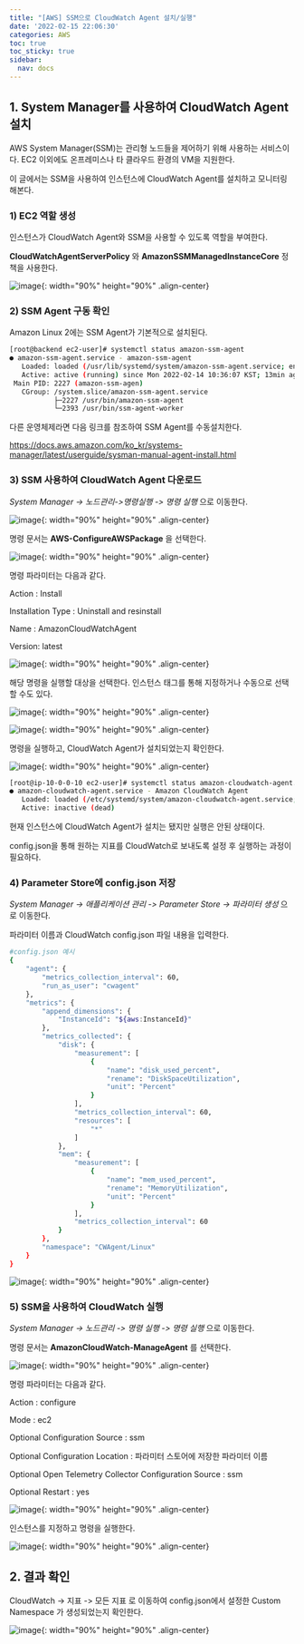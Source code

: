 ```yaml
---
title: "[AWS] SSM으로 CloudWatch Agent 설치/실행"
date: '2022-02-15 22:06:30'
categories: AWS
toc: true
toc_sticky: true
sidebar:
  nav: docs
---
```

## 1. System Manager를 사용하여 CloudWatch Agent 설치

AWS System Manager(SSM)는 관리형 노드들을 제어하기 위해 사용하는 서비스이다. EC2 이외에도 온프레미스나 타 클라우드 환경의 VM을 지원한다.

이 글에서는 SSM을 사용하여 인스턴스에 CloudWatch Agent를 설치하고 모니터링 해본다.



### 1) EC2 역할 생성

인스턴스가 CloudWatch Agent와 SSM을 사용할 수 있도록 역할을 부여한다. 

**CloudWatchAgentServerPolicy** 와 **AmazonSSMManagedInstanceCore** 정책을 사용한다.

![image](https://user-images.githubusercontent.com/60495897/153786251-8133f458-465c-43a4-8386-93f216de954b.png){: width="90%" height="90%" .align-center}



### 2) SSM Agent 구동 확인

Amazon Linux 2에는 SSM Agent가 기본적으로 설치된다. 

```bash
[root@backend ec2-user]# systemctl status amazon-ssm-agent
● amazon-ssm-agent.service - amazon-ssm-agent
   Loaded: loaded (/usr/lib/systemd/system/amazon-ssm-agent.service; enabled; vendor preset: enabled)
   Active: active (running) since Mon 2022-02-14 10:36:07 KST; 13min ago
 Main PID: 2227 (amazon-ssm-agen)
   CGroup: /system.slice/amazon-ssm-agent.service
           ├─2227 /usr/bin/amazon-ssm-agent
           └─2393 /usr/bin/ssm-agent-worker

```

다른 운영체제라면 다음 링크를 참조하여 SSM Agent를 수동설치한다.

https://docs.aws.amazon.com/ko_kr/systems-manager/latest/userguide/sysman-manual-agent-install.html





### 3) SSM 사용하여 CloudWatch Agent 다운로드

*System Manager -> 노드관리->명령실행 -> 명령 실행*  으로 이동한다.

![image](https://user-images.githubusercontent.com/60495897/153787463-a8a7dc4b-18ce-4616-82bc-af6d463608fe.png){: width="90%" height="90%" .align-center}



명령 문서는 **AWS-ConfigureAWSPackage** 을 선택한다.

![image](https://user-images.githubusercontent.com/60495897/153788378-eed4a1a0-2c7e-47aa-9559-29b792272ecb.png){: width="90%" height="90%" .align-center}



명령 파라미터는 다음과 같다.

Action : Install

Installation Type : Uninstall and resinstall

Name : AmazonCloudWatchAgent

Version: latest

![image](https://user-images.githubusercontent.com/60495897/153789675-8cf7fe85-a45c-4f27-8725-cc8eb929a9e3.png){: width="90%" height="90%" .align-center}



해당 명령을 실행할 대상을 선택한다. 인스턴스 태그를 통해 지정하거나 수동으로 선택할 수도 있다.

![image](https://user-images.githubusercontent.com/60495897/154063221-067d3bfc-e49a-4945-a390-9e518b9a7be6.png){: width="90%" height="90%" .align-center}

![image](https://user-images.githubusercontent.com/60495897/154063528-d3eb7841-eab4-4292-8d20-508d6d916454.png){: width="90%" height="90%" .align-center}



명령을 실행하고, CloudWatch Agent가 설치되었는지 확인한다.

![image](https://user-images.githubusercontent.com/60495897/153973854-a9457e28-85f0-4a12-a83f-71245287e2e3.png){: width="90%" height="90%" .align-center}

```bash
[root@ip-10-0-0-10 ec2-user]# systemctl status amazon-cloudwatch-agent.service
● amazon-cloudwatch-agent.service - Amazon CloudWatch Agent
   Loaded: loaded (/etc/systemd/system/amazon-cloudwatch-agent.service; disabled; vendor preset: disabled)
   Active: inactive (dead)
```



 현재 인스턴스에 CloudWatch Agent가 설치는 됐지만 실행은 안된 상태이다. 

config.json을 통해 원하는 지표를 CloudWatch로 보내도록 설정 후 실행하는 과정이 필요하다.



### 4) Parameter Store에 config.json 저장

*System Manager -> 애플리케이션 관리 -> Parameter Store -> 파라미터 생성* 으로 이동한다.

파라미터 이름과 CloudWatch config.json 파일 내용을 입력한다.

```bash
#config.json 예시
{
    "agent": {
        "metrics_collection_interval": 60,
        "run_as_user": "cwagent"
    },
    "metrics": {
        "append_dimensions": {
            "InstanceId": "${aws:InstanceId}"
        },
        "metrics_collected": {
            "disk": {
                "measurement": [
                    {
                        "name": "disk_used_percent",
                        "rename": "DiskSpaceUtilization",
                        "unit": "Percent"
                    }   
                ],
                "metrics_collection_interval": 60,
                "resources": [
                    "*"
                ]
            },
            "mem": {
                "measurement": [
                    {
                        "name": "mem_used_percent",
                        "rename": "MemoryUtilization",
                        "unit": "Percent"
                    }
                ],
                "metrics_collection_interval": 60
            }
        },
        "namespace": "CWAgent/Linux"
    }
}
```

![image](https://user-images.githubusercontent.com/60495897/154065264-6d067c22-f130-4a6d-bdfb-19b8d7983856.png){: width="90%" height="90%" .align-center}



### 5) SSM을 사용하여 CloudWatch 실행

*System Manager -> 노드관리 -> 명령 실행 -> 명령 실행* 으로 이동한다.

명령 문서는 **AmazonCloudWatch-ManageAgent** 를 선택한다.

![image](https://user-images.githubusercontent.com/60495897/153802268-de7e5f05-7c02-4bff-8967-53ac545ab25e.png){: width="90%" height="90%" .align-center}



명령 파라미터는 다음과 같다.

Action : configure

Mode : ec2

Optional Configuration Source : ssm

Optional Configuration Location : 파라미터 스토어에 저장한 파라미터 이름

Optional Open Telemetry Collector Configuration Source : ssm

Optional Restart : yes

![image](https://user-images.githubusercontent.com/60495897/154066347-ce90ceaf-dc1d-4b91-b4bf-e06fab75fdf9.png){: width="90%" height="90%" .align-center}



인스턴스를 지정하고 명령을 실행한다.



![image](https://user-images.githubusercontent.com/60495897/153974950-66bdabd7-1abf-4585-8fce-22192d65adb2.png){: width="90%" height="90%" .align-center}





## 2. 결과 확인

CloudWatch -> 지표 -> 모든 지표 로 이동하여 config.json에서 설정한 Custom Namespace 가 생성되었는지 확인한다.

![image](https://user-images.githubusercontent.com/60495897/154067456-16f3c369-cd2f-4d03-87cb-9c9b77516460.png){: width="90%" height="90%" .align-center}